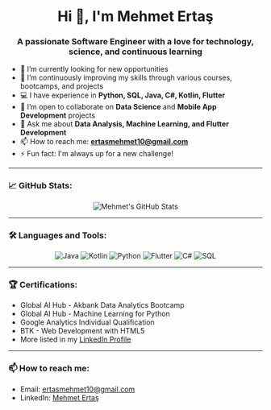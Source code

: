 <h1 align="center">Hi 👋, I'm Mehmet Ertaş</h1>
<h3 align="center">A passionate Software Engineer with a love for technology, science, and continuous learning</h3>

- 🔭 I’m currently looking for new opportunities  
- 🌱 I’m continuously improving my skills through various courses, bootcamps, and projects  
- 💻 I have experience in **Python, SQL, Java, C#, Kotlin, Flutter**  
- 👯 I’m open to collaborate on **Data Science** and **Mobile App Development** projects  
- 💬 Ask me about **Data Analysis, Machine Learning, and Flutter Development**  
- 📫 How to reach me: **ertasmehmet10@gmail.com**  
- ⚡ Fun fact: I'm always up for a new challenge!

---

### 📈 GitHub Stats:
<p align="center">
  <img src="https://github-readme-stats.vercel.app/api?username=MehmetErtas&show_icons=true&theme=radical" alt="Mehmet's GitHub Stats" />
</p>

---

### 🛠️ Languages and Tools:
<p align="center">
  <img src="https://img.shields.io/badge/Java-ED8B00?style=for-the-badge&logo=java&logoColor=white" alt="Java"/>
  <img src="https://img.shields.io/badge/Kotlin-0095D5?style=for-the-badge&logo=kotlin&logoColor=white" alt="Kotlin"/>
  <img src="https://img.shields.io/badge/Python-3776AB?style=for-the-badge&logo=python&logoColor=white" alt="Python"/>
  <img src="https://img.shields.io/badge/Flutter-02569B?style=for-the-badge&logo=flutter&logoColor=white" alt="Flutter"/>
  <img src="https://img.shields.io/badge/C%23-239120?style=for-the-badge&logo=c-sharp&logoColor=white" alt="C#"/>
  <img src="https://img.shields.io/badge/SQL-02569B?style=for-the-badge&logo=postgresql&logoColor=white" alt="SQL"/>
</p>

---

### 🏆 Certifications:
- Global AI Hub - Akbank Data Analytics Bootcamp  
- Global AI Hub - Machine Learning for Python  
- Google Analytics Individual Qualification  
- BTK - Web Development with HTML5  
- More listed in my [LinkedIn Profile](https://www.linkedin.com/in/mehmet-ertaş)

---

### 📫 How to reach me:  
- Email: ertasmehmet10@gmail.com  
- LinkedIn: [Mehmet Ertaş](https://www.linkedin.com/in/mehmet-ertaş)  
